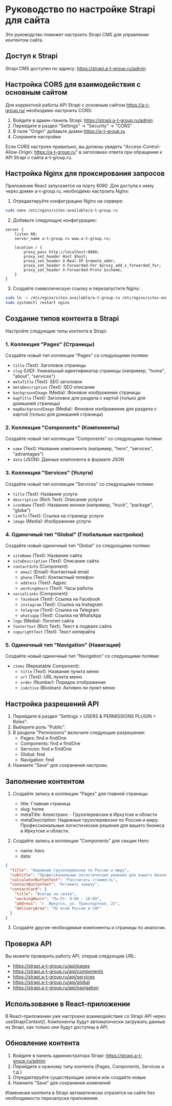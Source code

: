 # Руководство по настройке Strapi для сайта

Это руководство поможет настроить Strapi CMS для управления контентом сайта.

## Доступ к Strapi

Strapi CMS доступен по адресу: https://strapi.a-t-group.ru/admin

## Настройка CORS для взаимодействия с основным сайтом

Для корректной работы API Strapi с основным сайтом https://a-t-group.ru/ необходимо настроить CORS:

1. Войдите в админ-панель Strapi: https://strapi.a-t-group.ru/admin
2. Перейдите в раздел "Settings" -> "Security" -> "CORS"
3. В поле "Origin" добавьте домен https://a-t-group.ru
4. Сохраните настройки

Если CORS настроен правильно, вы должны увидеть "Access-Control-Allow-Origin: https://a-t-group.ru" в заголовках ответа при обращении к API Strapi с сайта a-t-group.ru.

## Настройка Nginx для проксирования запросов

Приложение React запускается на порту 8080. Для доступа к нему через домен a-t-group.ru, необходимо настроить Nginx:

1. Отредактируйте конфигурацию Nginx на сервере:

```bash
sudo nano /etc/nginx/sites-available/a-t-group.ru
```

2. Добавьте следующую конфигурацию:

```nginx
server {
    listen 80;
    server_name a-t-group.ru www.a-t-group.ru;

    location / {
        proxy_pass http://localhost:8080;
        proxy_set_header Host $host;
        proxy_set_header X-Real-IP $remote_addr;
        proxy_set_header X-Forwarded-For $proxy_add_x_forwarded_for;
        proxy_set_header X-Forwarded-Proto $scheme;
    }
}
```

3. Создайте символическую ссылку и перезапустите Nginx:

```bash
sudo ln -s /etc/nginx/sites-available/a-t-group.ru /etc/nginx/sites-enabled/
sudo systemctl restart nginx
```

## Создание типов контента в Strapi

Настройте следующие типы контента в Strapi:

### 1. Коллекция "Pages" (Страницы)

Создайте новый тип коллекции "Pages" со следующими полями:

- `title` (Text): Заголовок страницы
- `slug` (UID): Уникальный идентификатор страницы (например, "home", "about", "services")
- `metaTitle` (Text): SEO заголовок
- `metaDescription` (Text): SEO описание
- `backgroundImage` (Media): Фоновое изображение страницы
- `mapTitle` (Text): Заголовок для раздела с картой (только для домашней страницы)
- `mapBackgroundImage` (Media): Фоновое изображение для раздела с картой (только для домашней страницы)

### 2. Коллекция "Components" (Компоненты)

Создайте новый тип коллекции "Components" со следующими полями:

- `name` (Text): Название компонента (например, "hero", "services", "advantages")
- `data` (JSON): Данные компонента в формате JSON

### 3. Коллекция "Services" (Услуги)

Создайте новый тип коллекции "Services" со следующими полями:

- `title` (Text): Название услуги
- `description` (Rich Text): Описание услуги
- `iconName` (Text): Название иконки (например, "truck", "package", "globe")
- `linkTo` (Text): Ссылка на страницу услуги
- `image` (Media): Изображение услуги

### 4. Одиночный тип "Global" (Глобальные настройки)

Создайте новый одиночный тип "Global" со следующими полями:

- `siteName` (Text): Название сайта
- `siteDescription` (Text): Описание сайта
- `contactInfo` (Component):
  - `email` (Email): Контактный email
  - `phone` (Text): Контактный телефон
  - `address` (Text): Адрес
  - `workingHours` (Text): Часы работы
- `socialLinks` (Component):
  - `facebook` (Text): Ссылка на Facebook
  - `instagram` (Text): Ссылка на Instagram
  - `telegram` (Text): Ссылка на Telegram
  - `whatsapp` (Text): Ссылка на WhatsApp
- `logo` (Media): Логотип сайта
- `footerText` (Rich Text): Текст в подвале сайта
- `copyrightText` (Text): Текст копирайта

### 5. Одиночный тип "Navigation" (Навигация)

Создайте новый одиночный тип "Navigation" со следующими полями:

- `items` (Repeatable Component):
  - `title` (Text): Название пункта меню
  - `url` (Text): URL пункта меню
  - `order` (Number): Порядок отображения
  - `isActive` (Boolean): Активен ли пункт меню

## Настройка разрешений API

1. Перейдите в раздел "Settings > USERS & PERMISSIONS PLUGIN > Roles".
2. Выберите роль "Public".
3. В разделе "Permissions" включите следующие разрешения:
   - Pages: find и findOne
   - Components: find и findOne
   - Services: find и findOne
   - Global: find
   - Navigation: find
4. Нажмите "Save" для сохранения настроек.

## Заполнение контентом

1. Создайте запись в коллекции "Pages" для главной страницы:
   - title: Главная страница
   - slug: home
   - metaTitle: Алекстранс - Грузоперевозки в Иркутске и области
   - metaDescription: Надежные грузоперевозки по России и миру. Профессиональные логистические решения для вашего бизнеса в Иркутске и области.

2. Создайте запись в коллекции "Components" для секции Hero:
   - name: hero
   - data: 
```json
{
  "title": "Надежные грузоперевозки по России и миру",
  "subtitle": "Профессиональные логистические решения для вашего бизнеса в Иркутске и области",
  "calculatorButtonText": "Рассчитать стоимость",
  "contactButtonText": "Оставить заявку",
  "contactCard": {
    "title": "Всегда на связи",
    "workingHours": "Пн-Пт: 9:00 - 18:00",
    "address": "г. Иркутск, ул. Транспортная, 25",
    "deliveryArea": "По всей России и СНГ"
  }
}
```

3. Создайте другие необходимые компоненты и страницы по аналогии.

## Проверка API

Вы можете проверить работу API, открыв следующие URL:

- https://strapi.a-t-group.ru/api/pages
- https://strapi.a-t-group.ru/api/components
- https://strapi.a-t-group.ru/api/services
- https://strapi.a-t-group.ru/api/global
- https://strapi.a-t-group.ru/api/navigation

## Использование в React-приложении

В React-приложении уже настроено взаимодействие со Strapi API через useStrapiContext(). Компоненты будут автоматически загружать данные из Strapi, как только они будут доступны в API.

## Обновление контента

1. Войдите в панель администратора Strapi: https://strapi.a-t-group.ru/admin
2. Перейдите к нужному типу контента (Pages, Components, Services и т.д.)
3. Отредактируйте существующие записи или создайте новые
4. Нажмите "Save" для сохранения изменений

Изменения контента в Strapi автоматически отразятся на сайте без необходимости перезапуска приложения. 